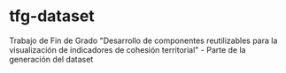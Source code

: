 # tfg-dataset
Trabajo de Fin de Grado "Desarrollo de componentes reutilizables para la visualización de indicadores de cohesión territorial" - Parte de la generación del dataset
